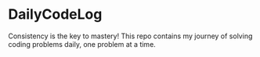 # DailyCodeLog
Consistency is the key to mastery! This repo contains my journey of solving coding problems daily, one problem at a time.
